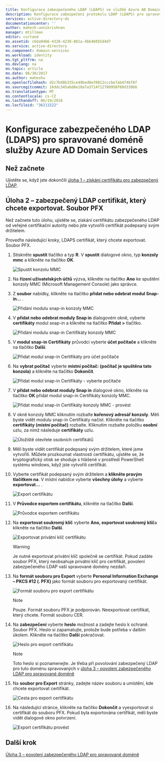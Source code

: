 ```yaml
---
title: Konfigurace zabezpečeného LDAP (LDAPS) ve službě Azure AD Domain Services | Microsoft Docs
description: Konfigurace zabezpečení protokolu LDAP (LDAPS) pro spravované doméně služby Azure AD Domain Services
services: active-directory-ds
documentationcenter: ''
author: mahesh-unnikrishnan
manager: mtillman
editor: curtand
ms.assetid: c6da94b6-4328-4230-801a-4b646055d4d7
ms.service: active-directory
ms.component: domain-services
ms.workload: identity
ms.tgt_pltfrm: na
ms.devlang: na
ms.topic: article
ms.date: 06/30/2017
ms.author: maheshu
ms.openlocfilehash: d2c7bd8b335ce49bed8e39812cccbe7ab474bf8f
ms.sourcegitcommit: 16ddc345abd6e10a7a3714f12780958f60d339b6
ms.translationtype: MT
ms.contentlocale: cs-CZ
ms.lasthandoff: 06/19/2018
ms.locfileid: "36211522"
---
```

# <a name="configure-secure-ldap-ldaps-for-an-azure-ad-domain-services-managed-domain"></a>Konfigurace zabezpečeného LDAP (LDAPS) pro spravované doméně služby Azure AD Domain Services

## <a name="before-you-begin"></a>Než začnete
Ujistěte se, když jste dokončili [úloha 1 – získání certifikátu pro zabezpečený LDAP](active-directory-ds-admin-guide-configure-secure-ldap.md).


## <a name="task-2---export-the-secure-ldap-certificate-to-a-pfx-file"></a>Úloha 2 – zabezpečený LDAP certifikát, který chcete exportovat. Soubor PFX
Než začnete tuto úlohu, ujistěte se, získání certifikátu zabezpečeného LDAP od veřejné certifikační autority nebo jste vytvořili certifikát podepsaný svým držitelem.

Proveďte následující kroky, LDAPS certifikát, který chcete exportovat. Soubor PFX.

1. Stiskněte **spustit** tlačítko a typ **R**. V **spustit** dialogové okno, typ **konzoly mmc** a klikněte na tlačítko **OK**.

    ![Spustit konzolu MMC](./media/active-directory-domain-services-admin-guide/secure-ldap-start-run.png)
2. Na **řízení uživatelských účtů** výzva, klikněte na tlačítko **Ano** ke spuštění konzoly MMC (Microsoft Management Console) jako správce.
3. Z **soubor** nabídky, klikněte na tlačítko **přidat nebo odebrat modul Snap-in...** .

    ![Přidání modulu snap-in konzoly MMC](./media/active-directory-domain-services-admin-guide/secure-ldap-add-snapin.png)
4. V **přidat nebo odebrat moduly Snap in** dialogovém okně, vyberte **certifikáty** modul snap-in a klikněte na tlačítko **Přidat >** tlačítko.

    ![Přidání modulu snap-in Certifikáty konzoly MMC](./media/active-directory-domain-services-admin-guide/secure-ldap-add-certificates-snapin.png)
5. V **modul snap-in Certifikáty** průvodci vyberte **účet počítače** a klikněte na tlačítko **Další**.

    ![Přidat modul snap-in Certifikáty pro účet počítače](./media/active-directory-domain-services-admin-guide/secure-ldap-add-certificates-computer-account.png)
6. Na **vybrat počítač** vyberte **místní počítač: (počítač je spuštěna tato konzola)** a klikněte na tlačítko **Dokončit**.

    ![Přidat modul snap-in Certifikáty - vyberte počítače](./media/active-directory-domain-services-admin-guide/secure-ldap-add-certificates-local-computer.png)
7. V **přidat nebo odebrat moduly Snap in** dialogové okno, klikněte na tlačítko **OK** přidat modul snap-in Certifikáty konzoly MMC.

    ![Přidat modul snap-in Certifikáty konzoly MMC - provést](./media/active-directory-domain-services-admin-guide/secure-ldap-add-certificates-snapin-done.png)
8. V okně konzoly MMC kliknutím rozbalte **kořenový adresář konzoly**. Měli byste vidět modulu snap-in Certifikáty načíst. Klikněte na tlačítko **certifikáty (místní počítač)** rozbalte. Kliknutím rozbalte položku **osobní** uzlu, za nímž následuje **certifikáty** uzlu.

    ![Úložiště otevřete osobních certifikátů](./media/active-directory-domain-services-admin-guide/secure-ldap-open-personal-store.png)
9. Měli byste vidět certifikát podepsaný svým držitelem, které jsme vytvořili. Můžete prozkoumat vlastnosti certifikátu, ujistěte se, že kryptografický otisk se shoduje s hlášené v prostředí PowerShell systému windows, když jste vytvořili certifikát.
10. Vyberte certifikát podepsaný svým držitelem a **klikněte pravým tlačítkem na**. V místní nabídce vyberte **všechny úlohy** a vyberte **exportovat...** .

    ![Export certifikátu](./media/active-directory-domain-services-admin-guide/secure-ldap-export-cert.png)
11. V **Průvodce exportem certifikátu**, klikněte na tlačítko **Další**.

    ![Průvodce exportem certifikátu](./media/active-directory-domain-services-admin-guide/secure-ldap-export-cert-wizard.png)
12. Na **exportovat soukromý klíč** vyberte **Ano, exportovat soukromý klíč**a klikněte na tlačítko **Další**.

    ![Exportovat privátní klíč certifikátu](./media/active-directory-domain-services-admin-guide/secure-ldap-export-private-key.png)

    > [!WARNING]
    > Je nutné exportovat privátní klíč společně se certifikát. Pokud zadáte soubor PFX, který neobsahuje privátní klíč pro certifikát, povolení zabezpečeného LDAP vaší spravované domény nezdaří.
    >
    >
13. Na **formát souboru pro Export** vyberte **Personal Information Exchange – PKCS #12 (. PFX)** jako formát souboru pro exportovaný certifikát.

    ![Formát souboru pro export certifikátu](./media/active-directory-domain-services-admin-guide/secure-ldap-export-to-pfx.png)

    > [!NOTE]
    > Pouze. Formát souboru PFX je podporován. Neexportovat certifikát, který chcete. Formát souboru CER.
    >
    >
14. Na **zabezpečení** vyberte **heslo** možnost a zadejte heslo k ochraně. Soubor PFX. Heslo si zapamatujte, protože bude potřeba v dalším úkolem. Klikněte na tlačítko **Další** pokračovat.

    ![Heslo pro export certifikátu ](./media/active-directory-domain-services-admin-guide/secure-ldap-export-select-password.png)

    > [!NOTE]
    > Toto heslo si poznamenejte. Je třeba při povolování zabezpečený LDAP pro tuto doménu spravovaných v [úloha 3 – povolení zabezpečeného LDAP pro spravované doméně](active-directory-ds-admin-guide-configure-secure-ldap-enable-ldaps.md)
    >
    >
15. Na **soubor pro Export** stránky, zadejte název souboru a umístění, kde chcete exportovat certifikát.

    ![Cesta pro export certifikátu](./media/active-directory-domain-services-admin-guide/secure-ldap-export-select-path.png)
16. Na následující stránce, klikněte na tlačítko **Dokončit** a vyexportovat si certifikát do souboru PFX. Pokud byla exportována certifikát, měli byste vidět dialogové okno potvrzení.

    ![Export certifikátu provést](./media/active-directory-domain-services-admin-guide/secure-ldap-exported-as-pfx.png)


## <a name="next-step"></a>Další krok
[Úloha 3 – povolení zabezpečeného LDAP pro spravované doméně](active-directory-ds-admin-guide-configure-secure-ldap-enable-ldaps.md)
